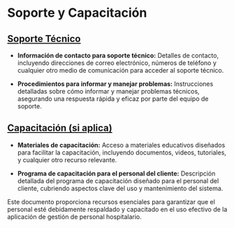 # Soporte y Capacitación

## [Soporte Técnico](Soporte-Técnico)

- **Información de contacto para soporte técnico:**
  Detalles de contacto, incluyendo direcciones de correo electrónico, números de teléfono y cualquier otro medio de comunicación para acceder al soporte técnico.

- **Procedimientos para informar y manejar problemas:**
  Instrucciones detalladas sobre cómo informar y manejar problemas técnicos, asegurando una respuesta rápida y eficaz por parte del equipo de soporte.

## [Capacitación (si aplica)](Capacitación-si-Aplica)

- **Materiales de capacitación:**
  Acceso a materiales educativos diseñados para facilitar la capacitación, incluyendo documentos, videos, tutoriales, y cualquier otro recurso relevante.

- **Programa de capacitación para el personal del cliente:**
  Descripción detallada del programa de capacitación diseñado para el personal del cliente, cubriendo aspectos clave del uso y mantenimiento del sistema.

Este documento proporciona recursos esenciales para garantizar que el personal esté debidamente respaldado y capacitado en el uso efectivo de la aplicación de gestión de personal hospitalario.